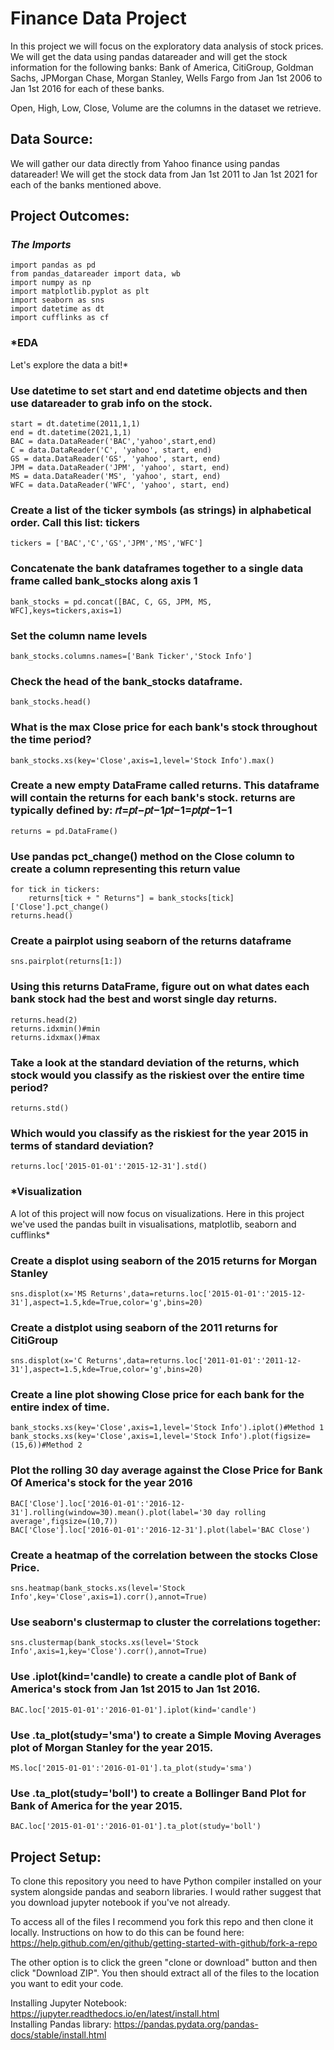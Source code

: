 # Finance Data Project
In this project we will focus on the exploratory data analysis of stock prices. We will get the data using pandas datareader and will get the stock information for the following banks: Bank of America, CitiGroup, Goldman Sachs, JPMorgan Chase, Morgan Stanley, Wells Fargo from Jan 1st 2006 to Jan 1st 2016 for each of these banks.<br>

Open, High, Low, Close, Volume are the columns in the dataset we retrieve.

## Data Source:
We will gather our data directly from Yahoo finance using pandas datareader! We will get the stock data from Jan 1st 2011 to Jan 1st 2021 for each of the banks mentioned above.

## Project Outcomes:

### *The Imports*
```
import pandas as pd
from pandas_datareader import data, wb
import numpy as np
import matplotlib.pyplot as plt
import seaborn as sns
import datetime as dt
import cufflinks as cf
```
### *EDA
Let's explore the data a bit!*

### Use datetime to set start and end datetime objects and then use datareader to grab info on the stock.
```
start = dt.datetime(2011,1,1)
end = dt.datetime(2021,1,1)
BAC = data.DataReader('BAC','yahoo',start,end)
C = data.DataReader('C', 'yahoo', start, end)
GS = data.DataReader('GS', 'yahoo', start, end)
JPM = data.DataReader('JPM', 'yahoo', start, end)
MS = data.DataReader('MS', 'yahoo', start, end)
WFC = data.DataReader('WFC', 'yahoo', start, end)
```

### Create a list of the ticker symbols (as strings) in alphabetical order. Call this list: tickers
```
tickers = ['BAC','C','GS','JPM','MS','WFC']
```

### Concatenate the bank dataframes together to a single data frame called bank_stocks along axis 1
```
bank_stocks = pd.concat([BAC, C, GS, JPM, MS, WFC],keys=tickers,axis=1)
```

### Set the column name levels
```
bank_stocks.columns.names=['Bank Ticker','Stock Info']
```

### Check the head of the bank_stocks dataframe.
```
bank_stocks.head()
```

### What is the max Close price for each bank's stock throughout the time period?
```
bank_stocks.xs(key='Close',axis=1,level='Stock Info').max()
```

### Create a new empty DataFrame called returns. This dataframe will contain the returns for each bank's stock. returns are typically defined by: 𝑟𝑡=𝑝𝑡−𝑝𝑡−1𝑝𝑡−1=𝑝𝑡𝑝𝑡−1−1
``` 
returns = pd.DataFrame()
```

### Use pandas pct_change() method on the Close column to create a column representing this return value
```
for tick in tickers:
    returns[tick + " Returns"] = bank_stocks[tick]['Close'].pct_change()
returns.head()
```

### Create a pairplot using seaborn of the returns dataframe
```
sns.pairplot(returns[1:])
```

### Using this returns DataFrame, figure out on what dates each bank stock had the best and worst single day returns.
```
returns.head(2)
returns.idxmin()#min
returns.idxmax()#max
```

### Take a look at the standard deviation of the returns, which stock would you classify as the riskiest over the entire time period?
```
returns.std()
```

### Which would you classify as the riskiest for the year 2015 in terms of standard deviation?
```
returns.loc['2015-01-01':'2015-12-31'].std()
```

### *Visualization
A lot of this project will now focus on visualizations. Here in this project we've used the pandas built in visualisations, matplotlib, seaborn and cufflinks*

### Create a displot using seaborn of the 2015 returns for Morgan Stanley
```
sns.displot(x='MS Returns',data=returns.loc['2015-01-01':'2015-12-31'],aspect=1.5,kde=True,color='g',bins=20)
```

### Create a distplot using seaborn of the 2011 returns for CitiGroup
```
sns.displot(x='C Returns',data=returns.loc['2011-01-01':'2011-12-31'],aspect=1.5,kde=True,color='g',bins=20)
```

### Create a line plot showing Close price for each bank for the entire index of time.
```
bank_stocks.xs(key='Close',axis=1,level='Stock Info').iplot()#Method 1
bank_stocks.xs(key='Close',axis=1,level='Stock Info').plot(figsize=(15,6))#Method 2
```

### Plot the rolling 30 day average against the Close Price for Bank Of America's stock for the year 2016
```
BAC['Close'].loc['2016-01-01':'2016-12-31'].rolling(window=30).mean().plot(label='30 day rolling average',figsize=(10,7))
BAC['Close'].loc['2016-01-01':'2016-12-31'].plot(label='BAC Close')
```

### Create a heatmap of the correlation between the stocks Close Price.
```
sns.heatmap(bank_stocks.xs(level='Stock Info',key='Close',axis=1).corr(),annot=True)
```

### Use seaborn's clustermap to cluster the correlations together:
```
sns.clustermap(bank_stocks.xs(level='Stock Info',axis=1,key='Close').corr(),annot=True)
```

### Use .iplot(kind='candle) to create a candle plot of Bank of America's stock from Jan 1st 2015 to Jan 1st 2016.
```
BAC.loc['2015-01-01':'2016-01-01'].iplot(kind='candle')
```

### Use .ta_plot(study='sma') to create a Simple Moving Averages plot of Morgan Stanley for the year 2015.
```
MS.loc['2015-01-01':'2016-01-01'].ta_plot(study='sma')
```

### Use .ta_plot(study='boll') to create a Bollinger Band Plot for Bank of America for the year 2015.
```
BAC.loc['2015-01-01':'2016-01-01'].ta_plot(study='boll')
```
## Project Setup:
To clone this repository you need to have Python compiler installed on your system alongside pandas and seaborn libraries. I would rather suggest that you download jupyter notebook if you've not already.

To access all of the files I recommend you fork this repo and then clone it locally. Instructions on how to do this can be found here: https://help.github.com/en/github/getting-started-with-github/fork-a-repo

The other option is to click the green "clone or download" button and then click "Download ZIP". You then should extract all of the files to the location you want to edit your code.

Installing Jupyter Notebook: https://jupyter.readthedocs.io/en/latest/install.html<br>
Installing Pandas library: https://pandas.pydata.org/pandas-docs/stable/install.html




















